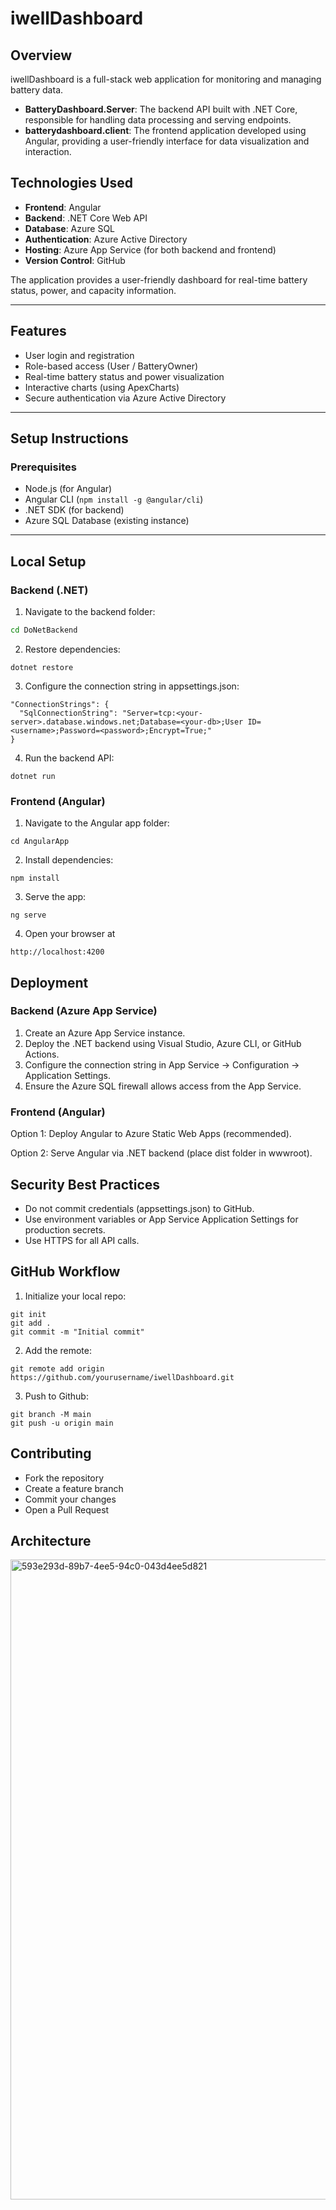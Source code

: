 # iwellDashboard

## Overview

iwellDashboard is a full-stack web application for monitoring and managing battery data.  

- **BatteryDashboard.Server**: The backend API built with .NET Core, responsible for handling data processing and serving endpoints.
- **batterydashboard.client**: The frontend application developed using Angular, providing a user-friendly interface for data visualization and interaction.

## Technologies Used

- **Frontend**: Angular  
- **Backend**: .NET Core Web API  
- **Database**: Azure SQL  
- **Authentication**: Azure Active Directory
- **Hosting**: Azure App Service (for both backend and frontend)
- **Version Control**: GitHub

The application provides a user-friendly dashboard for real-time battery status, power, and capacity information.

---

## Features

- User login and registration  
- Role-based access (User / BatteryOwner)  
- Real-time battery status and power visualization  
- Interactive charts (using ApexCharts)  
- Secure authentication via Azure Active Directory

---
## Setup Instructions


### Prerequisites

- Node.js (for Angular)  
- Angular CLI (`npm install -g @angular/cli`)  
- .NET SDK (for backend)  
- Azure SQL Database (existing instance)  

---

## Local Setup

### Backend (.NET)

1. Navigate to the backend folder:

```bash
cd DoNetBackend
```

2. Restore dependencies:
```
dotnet restore
```

3. Configure the connection string in appsettings.json:
```
"ConnectionStrings": {
  "SqlConnectionString": "Server=tcp:<your-server>.database.windows.net;Database=<your-db>;User ID=<username>;Password=<password>;Encrypt=True;"
}
```

4. Run the backend API:
```
dotnet run
```


### Frontend (Angular)

1. Navigate to the Angular app folder:
```
cd AngularApp
```
2. Install dependencies:
```
npm install
```
3. Serve the app:
```
ng serve
```
4. Open your browser at
```
http://localhost:4200
```

## Deployment

### Backend (Azure App Service)

1. Create an Azure App Service instance.
2. Deploy the .NET backend using Visual Studio, Azure CLI, or GitHub Actions.
3. Configure the connection string in App Service → Configuration → Application Settings.
4. Ensure the Azure SQL firewall allows access from the App Service.

### Frontend (Angular)

Option 1: Deploy Angular to Azure Static Web Apps (recommended).

Option 2: Serve Angular via .NET backend (place dist folder in wwwroot).


## Security Best Practices

- Do not commit credentials (appsettings.json) to GitHub.
- Use environment variables or App Service Application Settings for production secrets.
- Use HTTPS for all API calls.

## GitHub Workflow
1. Initialize your local repo:
```
git init
git add .
git commit -m "Initial commit"
```

2. Add the remote:
```
git remote add origin https://github.com/yourusername/iwellDashboard.git
```

3. Push to Github:
```
git branch -M main
git push -u origin main
```

## Contributing 
- Fork the repository
- Create a feature branch
- Commit your changes
- Open a Pull Request


## Architecture
<img width="1536" height="1024" alt="593e293d-89b7-4ee5-94c0-043d4ee5d821" src="https://github.com/user-attachments/assets/847f0131-3de6-42cb-aa52-c519ed6a4b3f" />
